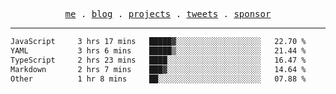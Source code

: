 <p align="center">
  <samp>
    <a href="https://everfu.org">me</a> .
    <a href="https://everfu.org/blog">blog</a> .
    <a href="https://everfu.org/github">projects</a> .
    <a href="https://twitter.com/everfu8">tweets</a> .
    <a href="https://everfu.org/sponsor">sponsor</a>
  </samp>
</p>

---

<!--START_SECTION:waka-->

```txt
JavaScript     3 hrs 17 mins   █████▓░░░░░░░░░░░░░░░░░░░   22.70 %
YAML           3 hrs 6 mins    █████▒░░░░░░░░░░░░░░░░░░░   21.44 %
TypeScript     2 hrs 23 mins   ████░░░░░░░░░░░░░░░░░░░░░   16.47 %
Markdown       2 hrs 7 mins    ███▓░░░░░░░░░░░░░░░░░░░░░   14.64 %
Other          1 hr 8 mins     ██░░░░░░░░░░░░░░░░░░░░░░░   07.88 %
```

<!--END_SECTION:waka-->
